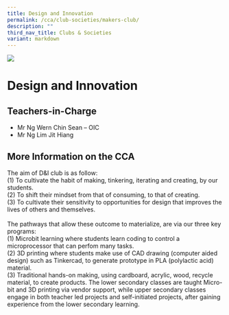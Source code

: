 ```yaml
---
title: Design and Innovation
permalink: /cca/club-societies/makers-club/
description: ""
third_nav_title: Clubs & Societies
variant: markdown
---
```

![](/images/CCA/design.jpg)

Design and Innovation
=====================

**Teachers-in-Charge**
----------------------

*   Mr Ng Wern Chin Sean – OIC
*   Mr Ng Lim Jit Hiang

**More Information on the CCA**
-------------------------------

The aim of D&amp;I club is as follow: <br>
(1) To cultivate the habit of making, tinkering, iterating and creating, by our students. <br>
(2) To shift their mindset from that of consuming, to that of creating. <br>
(3) To cultivate their sensitivity to opportunities for design that improves the lives of others and themselves. <br><br>
The pathways that allow these outcome to materialize, are via our three key programs:  
(1) Microbit learning where students learn coding to control a microprocessor that can perfom many tasks. <br>
(2) 3D printing where students make use of CAD drawing (computer aided design) such as Tinkercad, to generate prototype in PLA (polylactic acid) material. <br>
(3) Traditional hands-on making, using cardboard, acrylic, wood, recycle material, to create products. 
The lower secondary classes are taught Micro-bit and 3D printing via vendor support, while upper secondary classes engage in both teacher led projects and self-initiated projects, after gaining experience from the lower secondary learning.  
